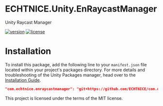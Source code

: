 # ECHTNICE.Unity.EnRaycastManager
Unity Raycast Manager

[![version](https://img.shields.io/github/package-json/v/echtnice/com.echtnice.enraycastmanager?style=for-the-badge)]()
[![license](https://img.shields.io/github/license/echtnice/com.echtnice.enraycastmanager?style=for-the-badge)]()

# Installation

To install this package, add the following line to your `manifest.json` file located within your project's packages directory. For more details and troubleshooting of the Unity Packages manager, head over to the [Installation Guide](https://github.com/unity-packages/installation).

```json
"com.echtnice.enraycastmanager": "git+https://github.com/ECHTNICE/com.echtnice.enraycastmanager"
```


This project is licensed under the terms of the MIT license.
